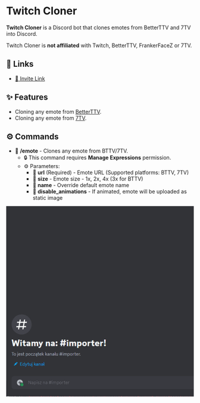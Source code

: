 # Twitch Cloner
**Twitch Cloner** is a Discord bot that clones emotes from BetterTTV and 7TV into Discord.

Twitch Cloner is **not affiliated** with Twitch, BetterTTV, FrankerFaceZ or 7TV.

## 🔗 Links
- [🤖 Invite Link](https://discord.com/api/oauth2/authorize?client_id=1163079809719611413&permissions=8799314249792&scope=bot)

## ✨ Features
- Cloning any emote from [BetterTTV](https://betterttv.com).
- Cloning any emote from [7TV](https://7tv.app).

## ⚙️ Commands
- 🔧 **/emote** - Clones any emote from BTTV/7TV.
  - 🔒 This command requires **Manage Expressions** permission.
  - ⚙️ Parameters:
    - 🔗 **url** (Required) - Emote URL (Supported platforms: BTTV, 7TV)
    - 🔼 **size** - Emote size - 1x, 2x, 4x (3x for BTTV)
    - 📝 **name** - Override default emote name
    - 🛑 **disable_animations** - If animated, emote will be uploaded as static image

![/emote Usage example](.github/example1.gif)